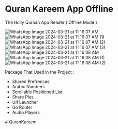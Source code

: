 # Quran Kareem App Offline


The Holly Quraan App Reader ( Offline Mode )

![WhatsApp Image 2024-03-21 at 11 16 07 AM](https://github.com/MosasaUnited/QuranKareem/assets/79766907/31290ec7-6a86-43f6-9601-20b2e0c81260)
![WhatsApp Image 2024-03-21 at 11 16 07 AM (1)](https://github.com/MosasaUnited/QuranKareem/assets/79766907/2b22bb06-e28b-4d33-8d6d-d135dce289b9)
![WhatsApp Image 2024-03-21 at 11 16 07 AM (2)](https://github.com/MosasaUnited/QuranKareem/assets/79766907/013bee51-0b2f-41fa-89ce-dcf96633f99e)
![WhatsApp Image 2024-03-21 at 11 16 07 AM (3)](https://github.com/MosasaUnited/QuranKareem/assets/79766907/a488bff0-57f1-4148-b4bb-1bf1e404ee3e)
![WhatsApp Image 2024-03-21 at 11 16 08 AM](https://github.com/MosasaUnited/QuranKareem/assets/79766907/eb871715-27c4-4a06-805c-6afd8c652c44)
![WhatsApp Image 2024-03-21 at 11 16 08 AM (1)](https://github.com/MosasaUnited/QuranKareem/assets/79766907/233362d9-421f-4b60-9664-fa6c4835fca2)
![WhatsApp Image 2024-03-21 at 11 16 08 AM (2)](https://github.com/MosasaUnited/QuranKareem/assets/79766907/6446dc41-c015-43d2-98ad-af8fef3c523a)

Package That Used in the Project : 
- Shared Prefrences
- Arabic Numbers
- Scrollable Positioned List
- Share Plus
- Url Launcher
- Go Router
- Audio Players


  
#   Q u r a n K a r e e m 
 
 
